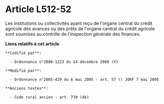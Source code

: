 # Article L512-52

Les institutions ou collectivités ayant reçu de l'organe central du crédit agricole des avances ou des prêts de l'organe
central du crédit agricole sont soumises au contrôle de l'inspection générale des finances.

**Liens relatifs à cet article**

	**Codifié par**:

	  - Ordonnance n°2000-1223 du 14 décembre 2000 (V)

	**Modifié par**:

	  - Ordonnance n°2005-429 du 6 mai 2005 - art. 57 () JORF 7 mai 2005

	**Anciens textes**:

	  - Code rural ancien - art. 739 (Ab)

